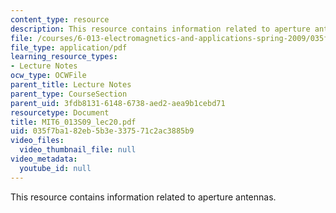 ```yaml
---
content_type: resource
description: This resource contains information related to aperture antennas.
file: /courses/6-013-electromagnetics-and-applications-spring-2009/035f7ba182eb5b3e337571c2ac3885b9_MIT6_013S09_lec20.pdf
file_type: application/pdf
learning_resource_types:
- Lecture Notes
ocw_type: OCWFile
parent_title: Lecture Notes
parent_type: CourseSection
parent_uid: 3fdb8131-6148-6738-aed2-aea9b1cebd71
resourcetype: Document
title: MIT6_013S09_lec20.pdf
uid: 035f7ba1-82eb-5b3e-3375-71c2ac3885b9
video_files:
  video_thumbnail_file: null
video_metadata:
  youtube_id: null
---
```

This resource contains information related to aperture antennas.

